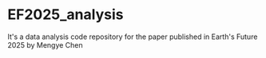 # EF2025_analysis
It's a data analysis code repository for the paper published in Earth's Future 2025 by Mengye Chen
